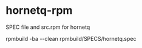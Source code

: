 hornetq-rpm
========

SPEC file and src.rpm for hornetq

rpmbuild -ba --clean rpmbuild/SPECS/hornetq.spec
